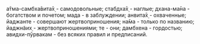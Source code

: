 а̄тма-самбха̄вита̄х̣ - самодовольные; стабдха̄х̣ - наглые; дхана-ма̄на - богатством и почетом; мада - в заблуждении; анвита̄х̣ - охваченные; йаджанте - совершают жертвоприношения; на̄ма - только по названию; йаджн̃аих̣ - жертвоприношениями; те - они; дамбхена - гордостью; авидхи-пӯрвакам - без всяких правил и предписаний.